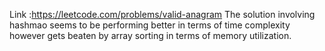 Link :https://leetcode.com/problems/valid-anagram
The solution involving hashmao seems to be performing better in terms of time complexity however gets beaten by array sorting in terms of memory utilization.
